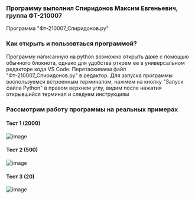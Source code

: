 ### Программу выполнил Спиридонов Максим Евгеньевич, группа ФТ-210007

Программа "Фт-210007_Спиридонов.py"
### Как открыть и пользовтаься программой? 
Программу написанную на python возможно открыть даже с помощью обычного блокнота, однако для удобства открем ее в универсальном редакторе кода VS Code. Перетаскиваем файл "Фт-210007_Спиридонов.py" в редактор. Для запуска программы воспользуемся встроенным терминалом, нажмем на кнопку "Запуск файла Python" в правом верхнем углу, видим после нажатия открывшийся терминал и следуем инструкциям

### Рассмотрим работу программы на реальных примерах
#### Тест 1 (2000)
![image](https://user-images.githubusercontent.com/53860694/204872733-30644fd3-2cb3-4358-8bb3-6de05d554546.png)
#### Тест 2 (500)
![image](https://user-images.githubusercontent.com/53860694/204872916-5c39d67a-5ef6-49f3-8c9b-2f2399eb2d24.png)
#### Тест 3 (20)
![image](https://user-images.githubusercontent.com/53860694/204873041-b4226020-f960-46f6-b526-b852d742d1dc.png)

